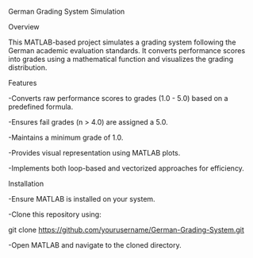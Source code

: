German Grading System Simulation

Overview

This MATLAB-based project simulates a grading system following the German academic evaluation standards. It converts performance scores into grades using a mathematical function and visualizes the grading distribution.

Features

-Converts raw performance scores to grades (1.0 - 5.0) based on a predefined formula.

-Ensures fail grades (n > 4.0) are assigned a 5.0.

-Maintains a minimum grade of 1.0.

-Provides visual representation using MATLAB plots.

-Implements both loop-based and vectorized approaches for efficiency.

Installation

-Ensure MATLAB is installed on your system.

-Clone this repository using:

git clone https://github.com/yourusername/German-Grading-System.git

-Open MATLAB and navigate to the cloned directory.

